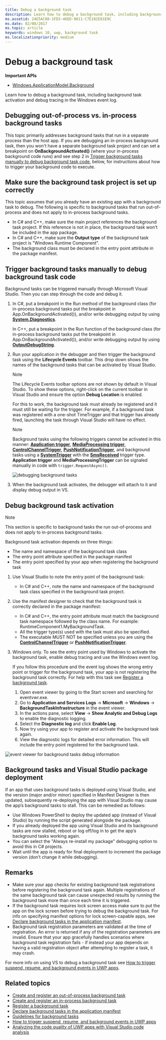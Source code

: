 ```yaml
---
title: Debug a background task
description: Learn how to debug a background task, including background task activation and debug tracing in the Windows event log.
ms.assetid: 24E5AC88-1FD3-46ED-9811-C7E102E01E9C
ms.date: 02/08/2017
ms.topic: article
keywords: windows 10, uwp, background task
ms.localizationpriority: medium
---
```

# Debug a background task


**Important APIs**
-   [Windows.ApplicationModel.Background](/uwp/api/Windows.ApplicationModel.Background)

Learn how to debug a background task, including background task activation and debug tracing in the Windows event log.

## Debugging out-of-process vs. in-process background tasks
This topic primarily addresses background tasks that run in a separate process than the host app. If you are debugging an in-process background task, then you won't have a separate background task project and can  set a breakpoint on **OnBackgroundActivated()** (where your in-process background code runs) and see step 2 in [Trigger background tasks manually to debug background task code](#trigger-background-tasks-manually-to-debug-background-task-code), below, for instructions about how to trigger your background code to execute.

## Make sure the background task project is set up correctly

This topic assumes that you already have an existing app with a background task to debug. The following is specific to background tasks that run out-of-process and does not apply to in-process background tasks.

-   In C# and C++, make sure the main project references the background task project. If this reference is not in place, the background task won't be included in the app package.
-   In C# and C++, make sure the **Output type** of the background task project is "Windows Runtime Component".
-   The background class must be declared in the entry point attribute in the package manifest.

## Trigger background tasks manually to debug background task code

Background tasks can be triggered manually through Microsoft Visual Studio. Then you can step through the code and debug it.

1.  In C#, put a breakpoint in the Run method of the background class (for in-process background tasks put the breakpoint in App.OnBackgroundActivated()), and/or write debugging output by using [**System.Diagnostics**](/dotnet/api/system.diagnostics).

    In C++, put a breakpoint in the Run function of the background class (for in-process background tasks put the breakpoint in App.OnBackgroundActivated()), and/or write debugging output by using [**OutputDebugString**](/windows/desktop/api/debugapi/nf-debugapi-outputdebugstringw).

2.  Run your application in the debugger and then trigger the background task using the **Lifecycle Events** toolbar. This drop down shows the names of the background tasks that can be activated by Visual Studio.

    > [!NOTE]
    > The Lifecycle Events toolbar options are not shown by default in Visual Studio. 
    > To show these options, right-click on the current toolbar in Visual Studio and ensure the option **Debug Location** is enabled.

    For this to work, the background task must already be registered and it must still be waiting for the trigger. For example, if a background task was registered with a one-shot TimeTrigger and that trigger has already fired, launching the task through Visual Studio will have no effect.

    > [!Note]
    > Background tasks using the following triggers cannot be activated in this manner:
    > [**Application trigger**](/uwp/api/windows.applicationmodel.background.applicationtrigger), [**MediaProcessing trigger**](/uwp/api/windows.applicationmodel.background.mediaprocessingtrigger),  [**ControlChannelTrigger**](/uwp/api/Windows.Networking.Sockets.ControlChannelTrigger),  [**PushNotificationTrigger**](/uwp/api/Windows.ApplicationModel.Background.PushNotificationTrigger), and background tasks using a [**SystemTrigger**](/uwp/api/Windows.ApplicationModel.Background.SystemTrigger) with the [**SmsReceived**](/uwp/api/Windows.ApplicationModel.Background.SystemTriggerType) trigger type.  
    > **Application trigger** and **MediaProcessingTrigger** can be signaled manually in code with `trigger.RequestAsync()`.

    ![debugging background tasks](images/debugging-activation.png)

3.  When the background task activates, the debugger will attach to it and display debug output in VS.

## Debug background task activation

> [!NOTE]
> This section is specific to background tasks the run out-of-process and does not apply to in-process background tasks.

Background task activation depends on three things:

-   The name and namespace of the background task class
-   The entry point attribute specified in the package manifest
-   The entry point specified by your app when registering the background task

1.  Use Visual Studio to note the entry point of the background task:

    -   In C# and C++, note the name and namespace of the background task class specified in the background task project.

2.  Use the manifest designer to check that the background task is correctly declared in the package manifest:

    -   In C# and C++, the entry point attribute must match the background task namespace followed by the class name. For example: RuntimeComponent1.MyBackgroundTask.
    -   All the trigger type(s) used with the task must also be specified.
    -   The executable MUST NOT be specified unless you are using the [**ControlChannelTrigger**](/uwp/api/Windows.Networking.Sockets.ControlChannelTrigger) or [**PushNotificationTrigger**](/uwp/api/Windows.ApplicationModel.Background.PushNotificationTrigger).

3.  Windows only. To see the entry point used by Windows to activate the background task, enable debug tracing and use the Windows event log.

    If you follow this procedure and the event log shows the wrong entry point or trigger for the background task, your app is not registering the background task correctly. For help with this task see [Register a background task](register-a-background-task.md).

    1.  Open event viewer by going to the Start screen and searching for eventvwr.exe.
    2.  Go to **Application and Services Logs** -&gt; **Microsoft** -&gt; **Windows** -&gt; **BackgroundTaskInfrastructure** in the event viewer.
    3.  In the actions pane, select **View** -&gt; **Show Analytic and Debug Logs** to enable the diagnostic logging.
    4.  Select the **Diagnostic log** and click **Enable Log**.
    5.  Now try using your app to register and activate the background task again.
    6.  View the diagnostic logs for detailed error information. This will include the entry point registered for the background task.

![event viewer for background tasks debug information](images/event-viewer.png)

## Background tasks and Visual Studio package deployment

If an app that uses background tasks is deployed using Visual Studio, and the version (major and/or minor) specified in Manifest Designer is then updated, subsequently re-deploying the app with Visual Studio may cause the app’s background tasks to stall. This can be remedied as follows:

-   Use Windows PowerShell to deploy the updated app (instead of Visual Studio) by running the script generated alongside the package.
-   If you already deployed the app using Visual Studio and its background tasks are now stalled, reboot or log off/log in to get the app’s background tasks working again.
-   You can select the "Always re-install my package" debugging option to avoid this in C# projects.
-   Wait until the app is ready for final deployment to increment the package version (don’t change it while debugging).

## Remarks

-   Make sure your app checks for existing background task registrations before registering the background task again. Multiple registrations of the same background task can cause unexpected results by running the background task more than once each time it is triggered.
-   If the background task requires lock screen access make sure to put the app on the lock screen before trying to debug the background task. For info on specifying manifest options for lock screen-capable apps, see [Declare background tasks in the application manifest](declare-background-tasks-in-the-application-manifest.md).
-   Background task registration parameters are validated at the time of registration. An error is returned if any of the registration parameters are invalid. Ensure that your app gracefully handles scenarios where background task registration fails - if instead your app depends on having a valid registration object after attempting to register a task, it may crash.

For more info on using VS to debug a background task see [How to trigger suspend, resume, and background events in UWP apps](/visualstudio/debugger/how-to-trigger-suspend-resume-and-background-events-for-windows-store-apps-in-visual-studio?view=vs-2015).

## Related topics

* [Create and register an out-of-process background task](create-and-register-a-background-task.md)
* [Create and register an in-process background task](create-and-register-an-inproc-background-task.md)
* [Register a background task](register-a-background-task.md)
* [Declare background tasks in the application manifest](declare-background-tasks-in-the-application-manifest.md)
* [Guidelines for background tasks](guidelines-for-background-tasks.md)
* [How to trigger suspend, resume, and background events in UWP apps](/visualstudio/debugger/how-to-trigger-suspend-resume-and-background-events-for-windows-store-apps-in-visual-studio?view=vs-2015)
* [Analyzing the code quality of UWP apps with Visual Studio code analysis](/visualstudio/test/analyze-the-code-quality-of-store-apps-using-visual-studio-static-code-analysis?view=vs-2015)

 

 